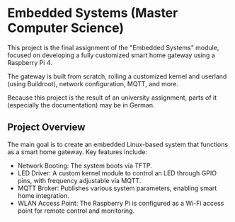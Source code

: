 # Embedded Systems (Master Computer Science)

This project is the final assignment of the "Embedded Systems" module, focused on developing a fully customized smart home gateway using a Raspberry Pi 4.

The gateway is built from scratch, rolling a customized kernel and userland (using Buildroot), network configuration, MQTT, and more.

Because this project is the result of an university assignment, parts of it (especially the documentation) may be in German.

## Project Overview

The main goal is to create an embedded Linux-based system that functions as a smart home gateway. Key features include:

- Network Booting: The system boots via TFTP.
- LED Driver: A custom kernel module to control an LED through GPIO pins, with frequency adjustable via MQTT.
- MQTT Broker: Publishes various system parameters, enabling smart home integration.
- WLAN Access Point: The Raspberry Pi is configured as a Wi-Fi access point for remote control and monitoring.
